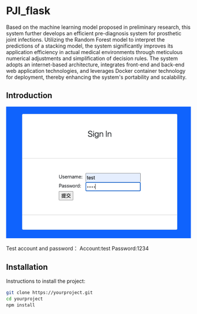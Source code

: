 # PJI_flask

Based on the machine learning model proposed in preliminary research, this system further develops an efficient pre-diagnosis system for prosthetic joint infections. Utilizing the Random Forest model to interpret the predictions of a stacking model, the system significantly improves its application efficiency in actual medical environments through meticulous numerical adjustments and simplification of decision rules. The system adopts an internet-based architecture, integrates front-end and back-end web application technologies, and leverages Docker container technology for deployment, thereby enhancing the system's portability and scalability.

## Introduction
![image](login.png)

Test account and password：
Account:test
Password:1234

## Installation

Instructions to install the project:

```bash
git clone https://yourproject.git
cd yourproject
npm install
